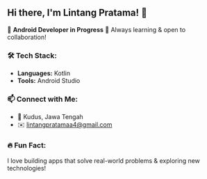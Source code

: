 ## Hi there, I'm Lintang Pratama! 👋

🚀 **Android Developer in Progress** 
🌱 Always learning & open to collaboration!  

### 🛠 Tech Stack:
- **Languages:** Kotlin
- **Tools:** Android Studio

### 📫 Connect with Me:
- 📍 Kudus, Jawa Tengah
- ✉️ [lintangpratamaa4@gmail.com](mailto:lintangpratamaa4@gmail.com)

### 🔥 Fun Fact:
I love building apps that solve real-world problems & exploring new technologies!

